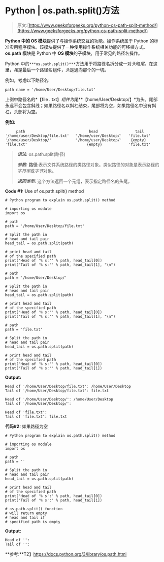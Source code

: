 # Python | os.path.split()方法

> 原文:[https://www.geeksforgeeks.org/python-os-path-split-method/](https://www.geeksforgeeks.org/python-os-path-split-method/)

**Python 中的 OS 模块**提供了与操作系统交互的功能。操作系统属于 Python 的标准实用程序模块。该模块提供了一种使用操作系统相关功能的可移植方式。 **os.path** 模块是 Python 中 **OS 模块**的子模块，用于常见的路径名操作。

Python 中的`***os.path.split()***`方法用于将路径名拆分成一对*头*和*尾*。在这里，*尾*是最后一个路径名组件，*头*是通向那个的一切。

例如，考虑以下路径名:

```
path name = '/home/User/Desktop/file.txt'

```

上例中路径名的*【file . txt】*组件为*尾**【home/User/Desktop/】*为头。尾部永远不会包含斜线；如果路径名以斜杠结束，尾部将为空，如果路径名中没有斜杠，头部将为空。

**例如:**

```
     path                             head                 tail
'/home/user/Desktop/file.txt'   '/home/user/Desktop/'   'file.txt'
'/home/user/Desktop/'           '/home/user/Desktop/'    {empty}
'file.txt'                           {empty}            'file.txt'

```

> ***语法:*** os.path.split(路径)
> 
> ***参数:***
> **路径**:表示文件系统路径的类路径对象。类似路径的对象是表示路径的*字符串*或*字节*对象。
> 
> ***返回类型:*** 这个方法返回一个元组，表示指定路径名的头尾。

**Code #1:** Use of os.path.split() method

```
# Python program to explain os.path.split() method 

# importing os module 
import os

# path
path = '/home/User/Desktop/file.txt'

# Split the path in 
# head and tail pair
head_tail = os.path.split(path)

# print head and tail
# of the specified path
print("Head of '% s:'" % path, head_tail[0])
print("Tail of '% s:'" % path, head_tail[1], "\n")

# path
path = '/home/User/Desktop/'

# Split the path in 
# head and tail pair
head_tail = os.path.split(path)

# print head and tail
# of the specified path
print("Head of '% s:'" % path, head_tail[0])
print("Tail of '% s:'" % path, head_tail[1], "\n")

# path
path = 'file.txt'

# Split the path in 
# head and tail pair
head_tail = os.path.split(path)

# print head and tail
# of the specified path
print("Head of '% s:'" % path, head_tail[0])
print("Tail of '% s:'" % path, head_tail[1])
```

**Output:**

```
Head of '/home/User/Desktop/file.txt': /home/User/Desktop
Tail of '/home/User/Desktop/file.txt': file.txt 

Head of '/home/User/Desktop/': /home/User/Desktop
Tail of '/home/User/Desktop/':  

Head of 'file.txt': 
Tail of 'file.txt': file.txt

```

**代码#2:** 如果路径为空

```
# Python program to explain os.path.split() method 

# importing os module 
import os

# path
path = ''

# Split the path in 
# head and tail pair
head_tail = os.path.split(path)

# print head and tail
# of the specified path
print("Head of '% s':" % path, head_tail[0])
print("Tail of '% s':" % path, head_tail[1])

# os.path.split() function
# will return empty
# head and tail if 
# specified path is empty
```

**Output:**

```
Head of '': 
Tail of '':

```

**参考:**T2】https://docs.python.org/3/library/os.path.html